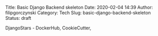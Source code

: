 Title: Basic Django Backend skeleton
Date: 2020-02-04 14:39
Author: filipgorczynski
Category: Tech
Slug: basic-django-backend-skeleton
Status: draft

DjangoStars - DockerHub, CookieCutter,
